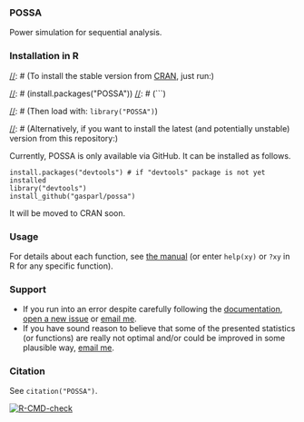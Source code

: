 ### POSSA

Power simulation for sequential analysis.

### Installation in R

[//]: # (To install the stable version from [CRAN](https://cran.r-project.org/package=POSSA "The Comprehensive R Archive Network"), just run:)

[//]: # (```R)
[//]: # (install.packages("POSSA"))
[//]: # (```)

[//]: # (Then load with: `library("POSSA")`)

[//]: # (Alternatively, if you want to install the latest (and potentially unstable) version from this repository:)

Currently, POSSA is only available via GitHub. It can be installed as follows.

```
install.packages("devtools") # if "devtools" package is not yet installed
library("devtools")
install_github("gasparl/possa")
```

It will be moved to CRAN soon.

### Usage

For details about each function, see [the manual](https://github.com/gasparl/possa/blob/master/POSSA.pdf "POSSA manual") (or enter `help(xy)` or `?xy` in R for any specific function).


### Support

* If you run into an error despite carefully following the [documentation](https://github.com/gasparl/possa/blob/master/POSSA.pdf "POSSA.pdf"), [open a new issue](https://github.com/gasparl/possa/issues "Issues") or [email me](mailto:lkcsgaspar@gmail.com).
* If you have sound reason to believe that some of the presented statistics (or functions) are really not optimal and/or could be improved in some plausible way, [email me](mailto:lkcsgaspar@gmail.com).

### Citation

See `citation("POSSA")`.

[![R-CMD-check](https://github.com/gasparl/possa/workflows/R-CMD-check/badge.svg)](https://github.com/gasparl/possa/actions)
